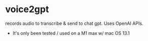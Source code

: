 # voice2gpt
  records audio to transcribe & send to chat gpt. Uses OpenAI APIs.

- It's only been tested / used on a M1 max w/ mac OS 13.1
